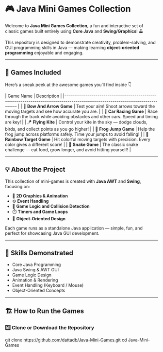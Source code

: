 # 🎮 Java Mini Games Collection

Welcome to **Java Mini Games Collection**, a fun and interactive set of classic games built entirely using **Core Java** and **Swing/Graphics**! 🕹️  

This repository is designed to demonstrate creativity, problem-solving, and GUI programming skills in Java — making learning **object-oriented programming** enjoyable and engaging.  

---

## 🚀 Games Included

Here’s a sneak peek at the awesome games you’ll find inside 👇

|          Game Name                       |                                    Description                                                   |
|-----------------------------------------------------------------------------------------------------------------------------------          |
| 🏹 **Bow And Arrow Game**               | Test your aim! Shoot arrows toward the moving targets and see how accurate you are.              |
| 🚗 **Car Racing Game**                  | Race through the track while avoiding obstacles and other cars. Speed and timing are key!        |
| 🪁 **Flying Kite**                      | Control your kite in the sky — dodge clouds, birds, and collect points as you go higher!         |
| 🐸 **Frog Jump Game**                   | Help the frog jump across platforms safely. Time your jumps to avoid falling!                    |
| 🌈 **Rainbow Target Game**              | Hit colorful moving targets with precision. Every color gives a different score!                 |
| 🐍 **Snake Game**                       | The classic snake challenge — eat food, grow longer, and avoid hitting yourself!                 |

---

## 💡 About the Project

This collection of mini-games is created with **Java AWT** and **Swing**, focusing on:
- 🎨 **2D Graphics & Animation**
- ⚙️ **Event Handling**
- 🧩 **Game Logic and Collision Detection**
- ⏱️ **Timers and Game Loops**
- 🧠 **Object-Oriented Design**

Each game runs as a standalone Java application — simple, fun, and perfect for showcasing Java GUI development.

---

## 🧠 Skills Demonstrated

- Core Java Programming  
- Java Swing & AWT GUI  
- Game Logic Design  
- Animation & Rendering  
- Event Handling (Keyboard / Mouse)  
- Object-Oriented Concepts  

---

## 🏗️ How to Run the Games

### 1️⃣ Clone or Download the Repository

git clone https://github.com/dattadb/Java-Mini-Games.git
cd Java-Mini-Games
